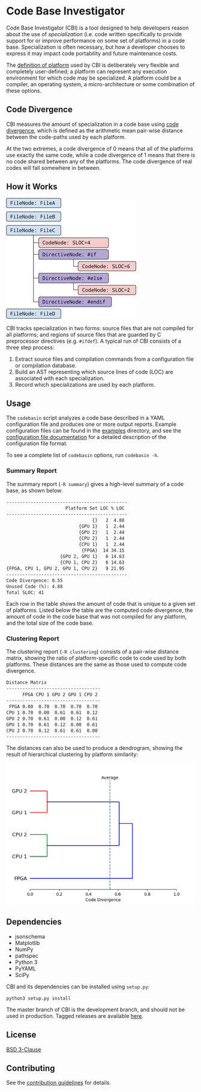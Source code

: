 # Code Base Investigator
Code Base Investigator (CBI) is a tool designed to help developers reason about the use of _specialization_ (i.e. code written specifically to provide support for or improve performance on some set of platforms) in a code base.  Specialization is often necessary, but how a developer chooses to express it may impact code portability and future maintenance costs.

The [definition of platform](https://doi.org/10.1016/j.future.2017.08.007) used by CBI is deliberately very flexible and completely user-defined; a platform can represent any execution environment for which code may be specialized.  A platform could be a compiler, an operating system, a micro-architecture or some combination of these options.

## Code Divergence
CBI measures the amount of specialization in a code base using [code divergence](http://doi.org/10.1109/P3HPC.2018.00006), which is defined as the arithmetic mean pair-wise distance between the code-paths used by each platform.

At the two extremes, a code divergence of 0 means that all of the platforms use exactly the same code, while a code divergence of 1 means that there is no code shared between any of the platforms.  The code divergence of real codes will fall somewhere in between.

## How it Works
![Abstract Syntax Tree](./docs/example-ast.png)

CBI tracks specialization in two forms: source files that are not compiled for all platforms; and regions of source files that are guarded by C preprocessor directives (e.g. `#ifdef`).  A typical run of CBI consists of a three step process:
1) Extract source files and compilation commands from a configuration file or compilation database.
2) Build an AST representing which source lines of code (LOC) are associated with each specialization.
3) Record which specializations are used by each platform.

## Usage

The `codebasin` script analyzes a code base described in a YAML configuration file and produces one or more output reports.  Example configuration files can be found in the [examples](./examples) directory, and see the [configuration file documentation](docs/configuration.md) for a detailed description of the configuration file format.

To see a complete list of `codebasin` options, run `codebasin -h`.

### Summary Report
The summary report (`-R summary`) gives a high-level summary of a code base, as shown below:
```
---------------------------------------------
                      Platform Set LOC % LOC
---------------------------------------------
                                {}   2  4.88
                           {GPU 1}   1  2.44
                           {GPU 2}   1  2.44
                           {CPU 2}   1  2.44
                           {CPU 1}   1  2.44
                            {FPGA}  14 34.15
                    {GPU 2, GPU 1}   6 14.63
                    {CPU 1, CPU 2}   6 14.63
{FPGA, CPU 1, GPU 2, GPU 1, CPU 2}   9 21.95
---------------------------------------------
Code Divergence: 0.55
Unused Code (%): 4.88
Total SLOC: 41
```
Each row in the table shows the amount of code that is unique to a given set of platforms.  Listed below the table are the computed code divergence, the amount of code in the code base that was not compiled for any platform, and the total size of the code base.

### Clustering Report
The clustering report (`-R clustering`) consists of a pair-wise distance matrix, showing the ratio of platform-specific code to code used by both platforms.  These distances are the same as those used to compute code divergence.
```
Distance Matrix
-----------------------------------
      FPGA CPU 1 GPU 2 GPU 1 CPU 2
-----------------------------------
 FPGA 0.00  0.70  0.70  0.70  0.70
CPU 1 0.70  0.00  0.61  0.61  0.12
GPU 2 0.70  0.61  0.00  0.12  0.61
GPU 1 0.70  0.61  0.12  0.00  0.61
CPU 2 0.70  0.12  0.61  0.61  0.00
-----------------------------------
```

The distances can also be used to produce a dendrogram, showing the result of hierarchical clustering by platform similarity:

![Dendrogram](./docs/example-dendrogram.png)

## Dependencies
- jsonschema
- Matplotlib
- NumPy
- pathspec
- Python 3
- PyYAML
- SciPy

CBI and its dependencies can be installed using `setup.py`:
```
python3 setup.py install
```

The master branch of CBI is the development branch, and should not be used in production.  Tagged releases are available [here](https://github.com/intel/code-base-investigator/releases).

## License
[BSD 3-Clause](./LICENSE)

## Contributing
See the [contribution guidelines](./CONTRIBUTING.md) for details.
